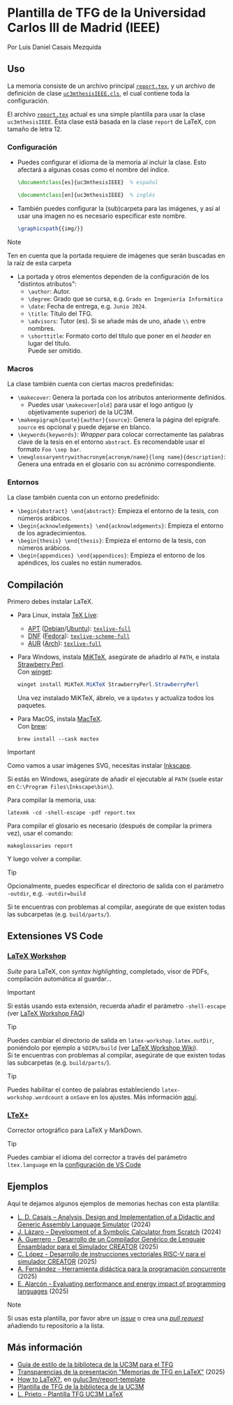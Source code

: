 # Plantilla de TFG de la Universidad Carlos III de Madrid (IEEE)
Por Luis Daniel Casais Mezquida


## Uso
La memoria consiste de un archivo principal [`report.tex`](report.tex), y un archivo de definición de clase [`uc3mthesisIEEE.cls`](uc3mthesisIEEE.cls), el cual contiene toda la configuración.

El archivo [`report.tex`](report.tex) actual es una simple plantilla para usar la clase `uc3mthesisIEEE`. Ésta clase está basada en la clase `report` de LaTeX, con tamaño de letra 12.


### Configuración
- Puedes configurar el idioma de la memoria al incluir la clase. Esto afectará a algunas cosas como el nombre del índice.
    ```latex
    \documentclass[es]{uc3mthesisIEEE}  % español
    ```
    ```latex
    \documentclass[en]{uc3mthesisIEEE}  % inglés
    ```
- También puedes configurar la (sub)carpeta para las imágenes, y así al usar una imagen no es necesario especificar este nombre.
    ```latex
    \graphicspath{{img/}}
    ```
> [!NOTE]
> Ten en cuenta que la portada requiere de imágenes que serán buscadas en la raíz de esta carpeta

- La portada y otros elementos dependen de la configuración de los "distintos atributos":
    - `\author`: Autor.
    - `\degree`: Grado que se cursa, e.g. `Grado en Ingeniería Informática`
    - `\date`: Fecha de entrega, e.g. `Junio 2024`.
    - `\title`: Título del TFG.
    - `\advisors`: Tutor (es). Si se añade más de uno, añade `\\` entre nombres.  
    - `\shorttitle`: Formato corto del título que poner en el _header_ en lugar del título.  
    Puede ser omitido.



<!--
### Estilos de página
La clase cuenta con dos estilos de página definidos:
- `fancy`: En páginas impares, capítulo y página en el encabezado, en las impares, título del trabajo (o `\shorttitle` si está definido). El número de página varía de lugar dependiendo de si es página par o impar.
- `noheader`: Sin encabezado y con el número de página centrado abajo. Usado en cualquier lugar fuera de la parte de la tesis, y en la primera página de cada capítulo.
-->



### Macros
La clase también cuenta con ciertas macros predefinidas:
- `\makecover`: Genera la portada con los atributos anteriormente definidos.
    - Puedes usar `\makecover[old]` para usar el logo antiguo (y objetivamente superior) de la UC3M.
- `\makeepigraph{quote}{author}{source}`: Genera la página del epígrafe. `source` es opcional y puede dejarse en blanco.
- `\keywords{keywords}`: _Wrapper_ para colocar correctamente las palabras clave de la tesis en el entorno `abstract`. Es recomendable usar el formato `Foo \sep bar`.
- `\newglossaryentrywithacronym{acronym/name}{long name}{description}`: Genera una entrada en el glosario con su acrónimo correspondiente.


### Entornos
La clase también cuenta con un entorno predefinido:
- `\begin{abstract} \end{abstract}`: Empieza el entorno de la tesis, con números arábicos.
- `\begin{acknowledgements} \end{acknowledgements}`: Empieza el entorno de los agradecimientos.
- `\begin{thesis} \end{thesis}`: Empieza el entorno de la tesis, con números arábicos.
- `\begin{appendices} \end{appendices}`: Empieza el entorno de los apéndices, los cuales no están numerados.




## Compilación
Primero debes instalar LaTeX.

- Para Linux, instala [TeX Live](https://www.tug.org/texlive/):
    - [APT](https://wiki.debian.org/AptCLI) ([Debian](https://www.debian.org/)/[Ubuntu](https://ubuntu.com/)): [`texlive-full`](https://packages.debian.org/search?keywords=texlive-full&searchon=names&suite=stable&section=all)
    - [DNF](https://dnf.readthedocs.io/en/latest/) ([Fedora](https://fedoraproject.org/)): [`texlive-scheme-full`](https://packages.fedoraproject.org/pkgs/texlive/texlive-scheme-full/)
    - [AUR](https://aur.archlinux.org/) ([Arch](https://archlinux.org/)): [`texlive-full`](https://aur.archlinux.org/packages/texlive-full)
- Para Windows, instala [MiKTeX](https://miktex.org/download#win), asegúrate de añadirlo al `PATH`, e instala [Strawberry Perl](https://strawberryperl.com/).  
    Con [winget](https://github.com/microsoft/winget-cli):
    ```powershell
    winget install MiKTeX.MiKTeX StrawberryPerl.StrawberryPerl
    ```
  Una vez instalado MiKTeX, ábrelo, ve a `Updates` y actualiza todos los paquetes.

- Para MacOS, instala [MacTeX](https://www.tug.org/mactex/mactex-download.html).  
    Con [brew](https://brew.sh):
    ```
    brew install --cask mactex
    ```

> [!IMPORTANT]
> Como vamos a usar imágenes SVG, necesitas instalar [Inkscape](https://inkscape.org/).
> 
> Si estás en Windows, asegúrate de añadir el ejecutable al `PATH` (suele estar en `C:\Program Files\Inkscape\bin\`).


Para compilar la memoria, usa:
```
latexmk -cd -shell-escape -pdf report.tex
```

Para compilar el glosario es necesario (después de compilar la primera vez), usar el comando:
```
makeglossaries report
```

Y luego volver a compilar.


> [!TIP]
> Opcionalmente, puedes especificar el directorio de salida con el parámetro `-outdir`, e.g. `-outdir=build`
> 
> Si te encuentras con problemas al compilar, asegúrate de que existen todas las subcarpetas (e.g. `build/parts/`).


## Extensiones VS Code
### [LaTeX Workshop](https://marketplace.visualstudio.com/items?itemName=James-Yu.latex-workshop)
_Suite_ para LaTeX, con _syntax highlighting_, completado, visor de PDFs, compilación automática al guardar...

> [!IMPORTANT]
> Si estás usando esta extensión, recuerda añadir el parámetro `-shell-escape` (ver [LaTeX Workshop FAQ](https://github.com/James-Yu/LaTeX-Workshop/wiki/FAQ#how-to-pass--shell-escape-to-latexmk))

> [!TIP]
> Puedes cambiar el directorio de salida en `latex-workshop.latex.outDir`, poniéndolo por ejemplo a `%DIR%/build` (ver [LaTeX Workshop Wiki](https://github.com/James-Yu/LaTeX-Workshop/wiki/View#latex-workshoplatexoutdir)).  
> Si te encuentras con problemas al compilar, asegúrate de que existen todas las subcarpetas (e.g. `build/parts/`).

> [!TIP]
> Puedes habilitar el conteo de palabras estableciendo `latex-workshop.wordcount` a `onSave` en los ajustes. Más información [aquí](https://github.com/James-Yu/LaTeX-Workshop/wiki/ExtraFeatures#counting-words).

### [LTeX+](https://marketplace.visualstudio.com/items?itemName=ltex-plus.vscode-ltex-plus)
Corrector ortográfico para LaTeX y MarkDown.

> [!TIP]
> Puedes cambiar el idioma del corrector a través del parámetro `ltex.language` en la [configuración de VS Code](https://code.visualstudio.com/docs/editor/settings#_settings-json-file)


## Ejemplos
Aquí te dejamos algunos ejemplos de memorias hechas con esta plantilla:
- [L. D. Casais – Analysis, Design and Implementation of a Didactic and Generic Assembly Language Simulator](https://github.com/ldcas-uc3m/TFG/tree/main/report) (2024)
- [J. Lázaro – Development of a Symbolic Calculator from Scratch](https://github.com/JorgeyGari/sym_tfg/tree/main/report) (2024)
- [A. Guerrero - Desarrollo de un Compilador Genérico de Lenguaje Ensamblador para el Simulador CREATOR](https://github.com/ALVAROPING1/TFG) (2025)
- [C. López - Desarrollo de instrucciones vectoriales RISC-V para el simulador CREATOR](https://github.com/CLopMan/creator/tree/master/report) (2025)
- [A. Fernández - Herramienta didáctica para la programación concurrente](https://github.com/Adri-Extremix/Trabajo-de-Fin-de-Grado/tree/main/doc) (2025)
- [E. Alarcón - Evaluating performance and energy impact of programming languages](https://github.com/Astrak00/tfg-report) (2025)

> [!NOTE]
> Si usas esta plantilla, por favor abre un [_issue_](https://github.com/ldcas-uc3m/thesis-template/issues) o crea una [_pull request_](https://github.com/ldcas-uc3m/thesis-template/pulls) añadiendo tu repositorio a la lista.


## Más información
- [Guía de estilo de la biblioteca de la UC3M para el TFG](https://uc3m.libguides.com/TFG/escribir)
- [Transparencias de la presentación "Memorias de TFG en LaTeX"](https://github.com/rajayonin/latex-thesis) (2025)
- [How to LaTeX?](https://github.com/guluc3m/report-template/blob/main/README.md#how-to-latex), en [guluc3m/report-template](https://github.com/guluc3m/report-template)
- [Plantilla de TFG de la biblioteca de la UC3M](https://www.overleaf.com/latex/templates/bachelor-thesis-template-uc3m-ieee-style/rtmtnzvxjnwt)
- [L. Prieto - Plantilla TFG UC3M LaTeX](https://github.com/lpgonzalez/uc3m_tfg_latex_template_en)
